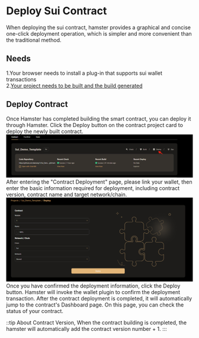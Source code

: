 # Deploy Sui Contract  
When deploying the sui contract, hamster provides a graphical and concise one-click deployment operation, which is simpler and more convenient than the traditional method.  
## Needs  
1.Your browser needs to install a plug-in that supports sui wallet transactions  
2.[Your project needs to be built and the build generated](Build%20Contract.md)  

## Deploy Contract  
Once Hamster has completed building the smart contract, you can deploy it through Hamster. Click the Deploy button on the contract project card to deploy the newly built contract.  
![sui deploy](img/sui_project_deploy01.png)  
After entering the "Contract Deployment" page, please link your wallet, then enter the basic information required for deployment, including contract version, contract name and target network/chain.  
![sui deploy](img/sui_project_deploy02.png)  
Once you have confirmed the deployment information, click the Deploy button. Hamster will invoke the wallet plugin to confirm the deployment transaction. After the contract deployment is completed, it will automatically jump to the contract's Dashboard page. On this page, you can check the status of your contract.  

::tip About Contract Version, When the contract building is completed, the hamster will automatically add the contract version number + 1. :::  

